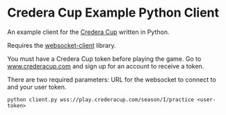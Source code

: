 # Credera Cup Example Python Client

An example client for the [Credera Cup](http://www.crederacup.com) written in Python.

Requires the [websocket-client](https://pypi.python.org/pypi/websocket-client/) library.

You must have a Credera Cup token before playing the game. Go to www.crederacup.com and sign up
for an account to receive a token.

There are two required parameters: URL for the websocket to connect to and your user token.

    python client.py wss://play.crederacup.com/season/I/practice <user-token>
